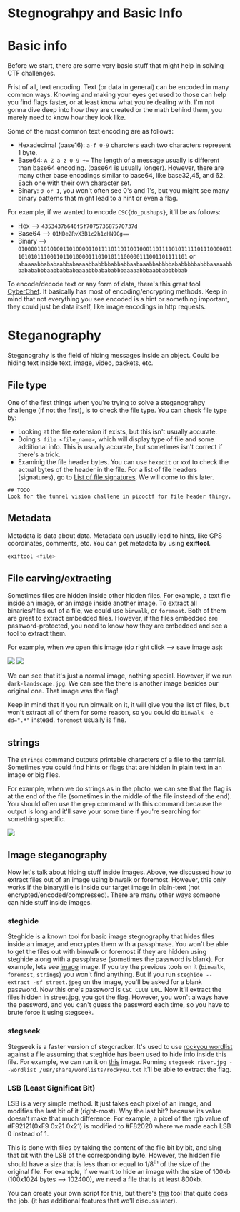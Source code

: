 # Stegnograhpy and Basic Info

# Basic info

Before we start, there are some very basic stuff that might help in solving CTF challenges.

Frist of all, text encoding. Text (or data in general) can be encoded in many common ways. Knowing and making your eyes get used to those can help you find flags faster, or at least know what you're dealing with. I'm not gonna dive deep into how they are created or the math behind them, you merely need to know how they look like.

Some of the most common text encoding are as follows:
-   Hexadecimal (base16): `a-f 0-9` charcters each two characters represent 1 byte.
-   Base64: `A-Z a-z 0-9 +=` The length of a message usually is different than base64 encoding. (base64 is usually longer). However, there are many other base encodings similar to base64, like base32,45, and 62. Each one with their own character set.
-   Binary: `0 or 1`, you won't often see 0's and 1's, but you might see many binary patterns that might lead to a hint or even a flag.


For example, if we wanted to encode `CSC{do_pushups}`, it'll be as follows:
-   Hex --> `4353437b646f5f707573687570737d`
-   Base64 --> `Q1NDe2RvX3B1c2h1cHN9Cg==`
-   Binary --> `010000110101001101000011011110110110010001101111010111110111000001110101011100110110100001110101011100000111001101111101` or `abaaaabbababaabbabaaaabbabbbbabbabbaabaaabbabbbbababbbbbabbbaaaaabbbabababbbaabbabbabaaaabbbabababbbaaaaabbbaabbabbbbbab`

To encode/decode text or any form of data, there's this great tool [CyberChef](https://gchq.github.io/CyberChef/). It basically has most of encoding/encrypting methods.
Keep in mind that not everything you see encoded is a hint or something important, they could just be data itself, like image encodings in http requests.


# Steganography

Steganograhy is the field of hiding messages inside an object. Could be hiding text inside text, image, video, packets, etc.

## File type

One of the first things when you're trying to solve a steganograhpy challenge (if not the first), is to check the file type. You can check file type by:
-   Looking at the file extension if exists, but this isn't usually accurate.
-   Doing `$ file <file_name>`, which will display type of file and some additional info. This is usually accurate, but sometimes isn't correct if there's a trick.
-   Examinig the file header bytes. You can use `hexedit` or `xxd` to check the actual bytes of the header in the file. For a list of file headers (signatures), go to [List of file signatures](https://en.wikipedia.org/wiki/List_of_file_signatures). We will come to this later.
```
## TODO
Look for the tunnel vision challene in picoctf for file header thingy.
```

## Metadata

Metadata is data about data. Metadata can usually lead to hints, like GPS coordinates, comments, etc. You can get metadata by using **exiftool**.
```bash
exiftool <file>
```

## File carving/extracting

Sometimes files are hidden inside other hidden files. For example, a text file inside an image, or an image inside another image. To extract all binaries/files out of a file, we could use `binwalk`, or `foremost`. Both of them are great to extract embedded files. However, if the files embedded are password-protected, you need to know how they are embedded and see a tool to extract them.

For example, when we open this image (do right click --> save image as): 

<img src="../files/challenge_binwalk_hidden_files/dark-landscape.jpg">

<img src='../files/challenge_binwalk_hidden_files/solution.png'>

We can see that it's just a normal image, nothing special. However, if we run `dark-landscape.jpg`. We can see the there is another image besides our original one. That image was the flag!

Keep in mind that if you run binwalk on it, it will give you the list of files, but won't extract all of them for some reason, so you could do `binwalk -e --dd=".*"` instead. `foremost` usually is fine.

## strings

The `strings` command outputs printable characters of a file to the termial. Sometimes you could find hints or flags that are hidden in plain text in an image or big files.

For example, when we do strings as in the photo, we can see that the flag is at the end of the file (sometimes in the middle of the file instead of the end). You should often use the `grep` command with this command because the output is long and it'll save your some time if you're searching for something specific.

<img src='../files/challenge_strings/solution.png'>

## Image steganography

Now let's talk about hiding stuff inside images. Above, we discussed how to extract files out of an image using binwalk or foremost. However, this only works if the binary/file is inside our target image in plain-text (not encrypted/encoded/compressed). There are many other ways someone can hide stuff inside images.

### steghide

Steghide is a known tool for basic image stegnography that hides files inside an image, and encryptes them with a passphrase. You won't be able to get the files out with binwalk or foremost if they are hidden using steghide along with a passphrase (sometimes the password is blank). For example, lets see <a href="../files/challenge_steghide/street.jpeg">image</a> image. If you try the previous tools on it (`binwalk`, `foremost`, `strings`) you won't find anything. But if you run `steghide --extract -sf street.jpeg` on the image, you'll be asked for a blank password. Now this one's password is `CSC_CLUB_LOL`. Now it'll extract the files hidden in street.jpg, you got the flag. However, you won't always have the password, and you can't guess the password each time, so you have to brute force it using stegseek.

### stegseek

Stegseek is a faster version of stegcracker. It's used to use [rockyou wordlist](https://github.com/brannondorsey/naive-hashcat/releases/download/data/rockyou.txt) against a file assuming that steghide has been used to hide info inside this file. For example, we can run it on <a href='../files/challenge_stegseek/river.jpg'>this</a> image. Running ```stegseek river.jpg --wordlist /usr/share/wordlists/rockyou.txt``` it'll be able to extract the flag.

### LSB (Least Significat Bit)

LSB is a very simple method. It just takes each pixel of an image, and modifies the last bit of it (right-most). Why the last bit? because its value doesn't make that much difference. For example, a pixel of the rgb value of #F92121(0xF9 0x21 0x21) is modified to #F82020 where we made each LSB 0 instead of 1. 

This is done with files by taking the content of the file bit by bit, and `&`ing that bit with the LSB of the corresponding byte. However, the hidden file should have a size that is less than or equal to 1/8<sup>th</sup> of the size of the original file. For example, if we want to hide an image with the size of 100kb (100x1024 bytes --> 102400), we need a file that is at least 800kb.

You can create your own script for this, but there's [this](https://stegonline.georgeom.net/upload) tool that quite does the job. (it has additional features that we'll discuss later).
